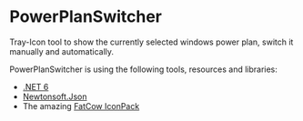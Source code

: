 # PowerPlanSwitcher
Tray-Icon tool to show the currently selected windows power plan, switch it manually and automatically.

PowerPlanSwitcher is using the following tools, resources and libraries:

- [.NET 6](https://docs.microsoft.com/en-us/dotnet/core/whats-new/dotnet-6)
- [Newtonsoft.Json](https://www.newtonsoft.com/json)
- The amazing [FatCow IconPack](https://www.fatcow.com/free-icons)
